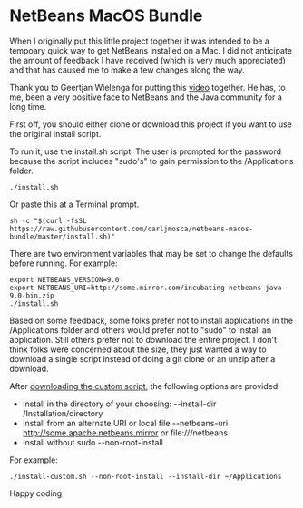 # NetBeans MacOS Bundle

When I originally put this little project together it was intended to be a tempoary quick way to get NetBeans installed on a Mac.  I did not anticipate the amount of feedback I have received (which is very much appreciated) and that has caused me to make a few changes along the way.

Thank you to Geertjan Wielenga for putting this [video](https://www.youtube.com/watch?v=I8gdC7BBtbs) together.  He has, to me, been a very positive face to NetBeans and the Java community for a long time.

First off, you should either clone or download this project if you want to use the original install script.

To run it, use the install.sh script.  The user is prompted for the password because the script includes "sudo's" to gain permission to the /Applications folder.

```
./install.sh
```

Or paste this at a Terminal prompt.

```
sh -c "$(curl -fsSL https://raw.githubusercontent.com/carljmosca/netbeans-macos-bundle/master/install.sh)"
```

There are two environment variables that may be set to change the defaults before running.
For example:

```
export NETBEANS_VERSION=9.0
export NETBEANS_URI=http://some.mirror.com/incubating-netbeans-java-9.0-bin.zip
./install.sh
```

Based on some feedback, some folks prefer not to install applications in the /Applications folder and others would prefer not to "sudo" to install an application.  Still others prefer not to download the entire project.  I don't think folks were concerned about the size, they just wanted a way to download a single script instead of doing a git clone or an unzip after a download.

After [downloading the custom script](https://github.com/carljmosca/netbeans-macos-bundle/blob/master/install-custom.sh), the following options are provided:

* install in the directory of your choosing: --install-dir /Installation/directory
* install from an alternate URI or local file --netbeans-uri http://some.apache.netbeans.mirror or file:///netbeans
* install without sudo --non-root-install

For example:

```
./install-custom.sh --non-root-install --install-dir ~/Applications
```

Happy coding

